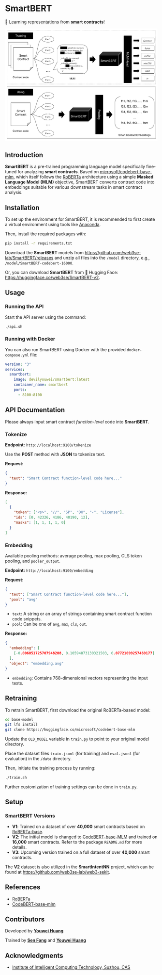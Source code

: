 # SmartBERT

🧐 Learning representations from **smart contracts**!

![SmartBERT Framework](./framework.png)

## Introduction

**SmartBERT** is a pre-trained programming language model specifically fine-tuned for analyzing **smart contracts**. Based on [microsoft/codebert-base-mlm](https://huggingface.co/microsoft/codebert-base-mlm), which itself follows the [RoBERTa](https://huggingface.co/facebook/roberta-base) architecture using a simple **Masked Language Model (MLM)** objective, SmartBERT converts contract code into embeddings suitable for various downstream tasks in smart contract analysis.

## Installation

To set up the environment for SmartBERT, it is recommended to first create a virtual environment using tools like [Anaconda](https://www.anaconda.com/).

Then, install the required packages with:

```bash
pip install -r requirements.txt
```

Download the **SmartBERT** models from <https://github.com/web3se-lab/SmartBERT/releases> and unzip all files into the `/model` directory, e.g., `/model/SmartBERT-codebert-16000`.

Or, you can download **SmartBERT** from 🤗 Hugging Face: <https://huggingface.co/web3se/SmartBERT-v2>.

## Usage

### Running the API

Start the API server using the command:

```bash
./api.sh
```

### Running with Docker

You can also run SmartBERT using Docker with the provided `docker-compose.yml` file:

```yml
version: "3"
services:
  smartbert:
    image: devilyouwei/smartbert:latest
    container_name: smartbert
    ports:
      - 8100:8100
```

## API Documentation

Please always input smart contract _function-level_ code into **SmartBERT**.

### Tokenize

**Endpoint:** `http://localhost:9100/tokenize`

Use the **POST** method with **JSON** to tokenize text.

**Request:**

```json
{
  "text": "Smart Contract function-level code here..."
}
```

**Response:**

```json
[
  {
    "token": ["<s>", "//", "SP", "DX", "-", "License"],
    "ids": [0, 42326, 4186, 40190, 12],
    "masks": [1, 1, 1, 1, 0]
  }
]
```

### Embedding

Available pooling methods: average pooling, max pooling, CLS token pooling, and `pooler_output`.

**Endpoint:** `http://localhost:9100/embedding`

**Request:**

```json
{
  "text": ["Smart Contract function-level code here..."],
  "pool": "avg"
}
```

- `text`: A string or an array of strings containing smart contract function code snippets.
- `pool`: Can be one of `avg`, `max`, `cls`, `out`.

**Response:**

```json
{
  "embedding": [
    [-0.006051725707948208, 0.10594873130321503, 0.07721099257469177]
  ],
  "object": "embedding.avg"
}
```

- `embedding`: Contains 768-dimensional vectors representing the input texts.

## Retraining

To retrain SmartBERT, first download the original RoBERTa-based model:

```bash
cd base-model
git lfs install
git clone https://huggingface.co/microsoft/codebert-base-mlm
```

Update the `OLD_MODEL` variable in `train.py` to point to your original model directory.

Place the dataset files `train.jsonl` (for training) and `eval.jsonl` (for evaluation) in the `/data` directory.

Then, initiate the training process by running:

```bash
./train.sh
```

Further customization of training settings can be done in `train.py`.

## Setup

### SmartBERT Versions

- **V1**: Trained on a dataset of over **40,000** smart contracts based on [RoBERTa-base](https://huggingface.co/FacebookAI/roberta-base).
- **V2**: The initial model is changed to [CodeBERT-base-MLM](https://huggingface.co/microsoft/codebert-base-mlm) and trained on **16,000** smart contracts. Refer to the package `README.md` for more details.
- **V3**: Upcoming version trained on a full dataset of over **40,000** smart contracts.

The **V2** dataset is also utilized in the **SmartIntentNN** project, which can be found at <https://github.com/web3se-lab/web3-sekit>.

## References

- [RoBERTa](https://huggingface.co/facebook/roberta-base)
- [CodeBERT-base-mlm](https://huggingface.co/microsoft/codebert-base-mlm)

## Contributors

Developed by **[Youwei Huang](https://www.devil.ren)**

Trained by **[Sen Fang](https://github.com/TomasAndersonFang)** and **[Youwei Huang](https://www.devil.ren)**

## Acknowledgments

- [Institute of Intelligent Computing Technology, Suzhou, CAS](http://iict.ac.cn/)
